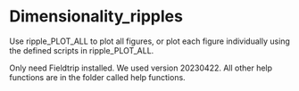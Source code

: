 # Dimensionality_ripples

Use ripple_PLOT_ALL to plot all figures, or plot each figure individually using the defined scripts in ripple_PLOT_ALL.

Only need Fieldtrip installed. We used version 20230422. All other help functions are in the folder called help functions.

